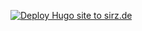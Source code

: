 [![Deploy Hugo site to sirz.de](https://github.com/enterprisebug/sirz.de/actions/workflows/main.yml/badge.svg?branch=main)](https://github.com/enterprisebug/sirz.de/actions/workflows/main.yml)